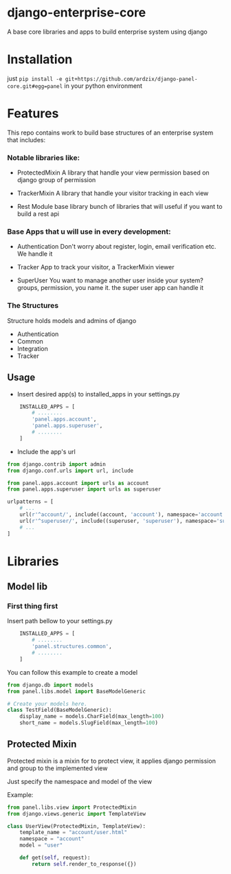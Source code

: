 # django-enterprise-core
A base core libraries and apps to build enterprise system using django

# Installation
just `pip install -e git+https://github.com/ardzix/django-panel-core.git#egg=panel` in your python environment

# Features

This repo contains work to build base structures of an enterprise system that includes:

### Notable libraries like:

- ProtectedMixin
  A library that handle your view permission based on django group of permission

- TrackerMixin
  A library that handle your visitor tracking in each view

- Rest Module base library
bunch of libraries that will useful if you want to build a rest api

### Base Apps that u will use in every development:

- Authentication
Don't worry about register, login, email verification etc. We handle it

- Tracker
App to track your visitor, a TrackerMixin viewer

- SuperUser
You want to manage another user inside your system? groups, permission, you name it. the super user app can handle it

### The Structures
Structure holds models and admins of django

- Authentication
- Common
- Integration
- Tracker

## Usage

* Insert desired app(s) to installed_apps in your settings.py

```python
    INSTALLED_APPS = [
        # ........
        'panel.apps.account',
        'panel.apps.superuser',
        # ........
    ]
```

* Include the app's url

```python
from django.contrib import admin
from django.conf.urls import url, include

from panel.apps.account import urls as account
from panel.apps.superuser import urls as superuser

urlpatterns = [
    # ...
    url(r'^account/', include((account, 'account'), namespace='account')),
    url(r'^superuser/', include((superuser, 'superuser'), namespace='superuser')),
    # ...
]
```

# Libraries

## Model lib

### First thing first

Insert path bellow to your settings.py
```python
    INSTALLED_APPS = [
        # ........
        'panel.structures.common',
        # ........
    ]
```

You can follow this example to create a model

```python
from django.db import models
from panel.libs.model import BaseModelGeneric

# Create your models here.
class TestField(BaseModelGeneric):
    display_name = models.CharField(max_length=100)
    short_name = models.SlugField(max_length=100)
```

## Protected Mixin
Protected mixin is a mixin for to protect view, it applies django permission and group to the implemented view

Just specify the namespace and model of the view

Example:
```python
from panel.libs.view import ProtectedMixin
from django.views.generic import TemplateView 

class UserView(ProtectedMixin, TemplateView):
    template_name = "account/user.html"
    namespace = "account"
    model = "user"

    def get(self, request):
        return self.render_to_response({})
```
